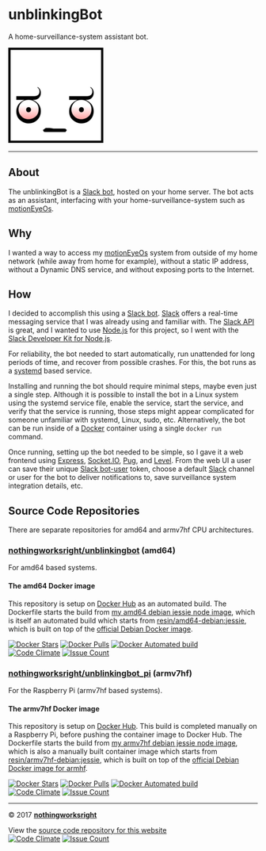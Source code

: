 # unblinkingBot  

A home-surveillance-system assistant bot.  

![Logo](img/unblinkingbot_192x192.png)  

___

## About  

The unblinkingBot is a [Slack bot](https://api.slack.com/bot-users), hosted on your home server. The bot acts as an assistant, interfacing with your home-surveillance-system such as [motionEyeOs](https://github.com/ccrisan/motioneyeos/wiki).  

## Why  

I wanted a way to access my [motionEyeOs](https://github.com/ccrisan/motioneyeos/wiki) system from outside of my home network (while away from home for example), without a static IP address, without a Dynamic DNS service, and without exposing ports to the Internet.  

## How  

I decided to accomplish this using a [Slack bot](https://api.slack.com/bot-users). [Slack](https://slack.com/) offers a real-time messaging service that I was already using and familiar with. The [Slack API](https://api.slack.com/) is great, and I wanted to use [Node.js](https://github.com/nodejs) for this project, so I went with the [Slack Developer Kit for Node.js](https://slackapi.github.io/node-slack-sdk/).  

For reliability, the bot needed to start automatically, run unattended for long periods of time, and recover from possible crashes. For this, the bot runs as a [systemd](https://github.com/systemd/systemd) based service.  

Installing and running the bot should require minimal steps, maybe even just a single step. Although it is possible to install the bot in a Linux system using the systemd service file, enable the service, start the service, and verify that the service is running, those steps might appear complicated for someone unfamiliar with systemd, Linux, sudo, etc. Alternatively, the bot can be run inside of a [Docker](https://github.com/docker) container using a single ```docker run``` command.  

Once running, setting up the bot needed to be simple, so I gave it a web frontend using [Express](https://github.com/expressjs/express/), [Socket.IO](https://github.com/socketio/socket.io), [Pug](https://github.com/pugjs/pug), and [Level](https://github.com/Level/level). From the web UI a user can save their unique [Slack bot-user](https://api.slack.com/bot-users) token, choose a default [Slack](https://slack.com/) channel or user for the bot to deliver notifications to, save surveillance system integration details, etc.  

## Source Code Repositories  

There are separate repositories for amd64 and armv7hf CPU architectures.  

### [nothingworksright/unblinkingbot](https://github.com/nothingworksright/unblinkingbot) (amd64)  

For amd64 based systems.  

#### The amd64 Docker image  

This repository is setup on [Docker Hub](https://hub.docker.com/r/nothingworksright/unblinkingbot/) as an automated build.
The Dockerfile starts the build from [my amd64 debian jessie node image](https://hub.docker.com/r/nothingworksright/amd64_debian_jessie_node/),
which is itself an automated build which starts from [resin/amd64-debian:jessie](https://hub.docker.com/r/resin/amd64-debian/),
which is built on top of the [official Debian Docker image](https://hub.docker.com/_/debian/).  

[![Docker Stars](https://img.shields.io/docker/stars/nothingworksright/unblinkingbot.svg)](https://hub.docker.com/r/nothingworksright/unblinkingbot/)  [![Docker Pulls](https://img.shields.io/docker/pulls/nothingworksright/unblinkingbot.svg)](https://hub.docker.com/r/nothingworksright/unblinkingbot/)  [![Docker Automated build](https://img.shields.io/docker/automated/nothingworksright/unblinkingbot.svg)](https://hub.docker.com/r/nothingworksright/unblinkingbot/)  
[![Code Climate](https://codeclimate.com/github/nothingworksright/unblinkingbot/badges/gpa.svg)](https://codeclimate.com/github/nothingworksright/unblinkingbot) [![Issue Count](https://codeclimate.com/github/nothingworksright/unblinkingbot/badges/issue_count.svg)](https://codeclimate.com/github/nothingworksright/unblinkingbot)  

### [nothingworksright/unblinkingbot_pi](https://github.com/nothingworksright/unblinkingbot_pi) (armv7hf)  

For the Raspberry Pi (armv7hf based systems).  

#### The armv7hf Docker image  

This repository is setup on [Docker Hub](https://hub.docker.com/r/nothingworksright/unblinkingbot_pi/). This build is completed manually on a Raspberry Pi, before pushing the container image to Docker Hub. The Dockerfile starts the build from [my armv7hf debian jessie node image](https://hub.docker.com/r/nothingworksright/armv7hf_debian_jessie_node/), which is also a manually built container image which starts from [resin/armv7hf-debian:jessie](https://hub.docker.com/r/resin/armv7hf-debian/), which is built on top of the [official Debian Docker image for armhf](https://hub.docker.com/r/armhf/debian/).  

[![Docker Stars](https://img.shields.io/docker/stars/nothingworksright/unblinkingbot_pi.svg)](https://hub.docker.com/r/nothingworksright/unblinkingbot_pi/)  [![Docker Pulls](https://img.shields.io/docker/pulls/nothingworksright/unblinkingbot_pi.svg)](https://hub.docker.com/r/nothingworksright/unblinkingbot_pi/)  [![Docker Automated build](https://img.shields.io/docker/automated/nothingworksright/unblinkingbot_pi.svg)](https://hub.docker.com/r/nothingworksright/unblinkingbot_pi/)  
[![Code Climate](https://codeclimate.com/github/nothingworksright/unblinkingbot_pi/badges/gpa.svg)](https://codeclimate.com/github/nothingworksright/unblinkingbot_pi) [![Issue Count](https://codeclimate.com/github/nothingworksright/unblinkingbot_pi/badges/issue_count.svg)](https://codeclimate.com/github/nothingworksright/unblinkingbot_pi)  

___

&copy; 2017 [__nothingworksright__](https://github.com/nothingworksright)  

View the [source code repository for this website](https://github.com/nothingworksright/unblinkingbot_website)  
[![Code Climate](https://codeclimate.com/github/nothingworksright/unblinkingbot_website/badges/gpa.svg)](https://codeclimate.com/github/nothingworksright/unblinkingbot_website) [![Issue Count](https://codeclimate.com/github/nothingworksright/unblinkingbot_website/badges/issue_count.svg)](https://codeclimate.com/github/nothingworksright/unblinkingbot_website)  
